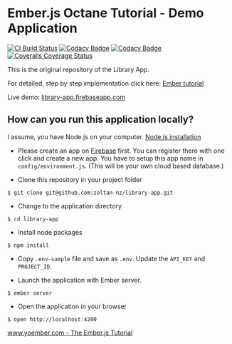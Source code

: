 # Ember.js Octane Tutorial - Demo Application

[![CI Build Status][ci-badge]][ci-badge-url]
[![Codacy Badge](https://app.codacy.com/project/badge/Grade/4ac6ea9d92ad4ae6b7befa2d2c399def)](https://www.codacy.com/gh/zoltan-nz/library-app/dashboard?utm_source=github.com&amp;utm_medium=referral&amp;utm_content=zoltan-nz/library-app&amp;utm_campaign=Badge_Grade)
[![Codacy Badge](https://app.codacy.com/project/badge/Coverage/4ac6ea9d92ad4ae6b7befa2d2c399def)](https://www.codacy.com/gh/zoltan-nz/library-app/dashboard?utm_source=github.com&utm_medium=referral&utm_content=zoltan-nz/library-app&utm_campaign=Badge_Coverage)
[![Coveralls Coverage Status][coveralls-badge]][coveralls-badge-url]

[ci-badge]: https://github.com/zoltan-nz/library-app/workflows/CI/badge.svg
[ci-badge-url]: https://github.com/zoltan-nz/library-app/actions?query=workflow:CI
[codacy-badge]: https://api.codacy.com/project/badge/Grade/3cc355a9c33d4f82b8c4ec6505b0636e
[codacy-badge-url]: https://app.codacy.com/app/zdebre/library-app
[coveralls-badge]: https://coveralls.io/repos/github/zoltan-nz/library-app/badge.svg?branch=master
[coveralls-badge-url]: https://coveralls.io/github/zoltan-nz/library-app?branch=master

This is the original repository of the Library App.

For detailed, step by step implementation click here: [Ember tutorial](http://yoember.com)

Live demo: [library-app.firebaseapp.com](https://library-app.firebaseapp.com/)

## How can you run this application locally?

I assume, you have Node.js on your computer. [Node.js installation](http://yoember.com/nodejs/the-best-way-to-install-node-js/)

- Please create an app on [Firebase](http://www.firebase.com) first. You can register there with one click and create a new app. You have to setup this app name in `config/environment.js`. (This will be your own cloud based database.)

- Clone this repository in your project folder

```
$ git clone git@github.com:zoltan-nz/library-app.git
```

- Change to the application directory

```
$ cd library-app
```

- Install node packages

```
$ npm install
```

- Copy `.env-sample` file and save as `.env`. Update the `API_KEY` and `PROJECT_ID`.

* Launch the application with Ember server.

```
$ ember server
```

- Open the application in your browser

```
$ open http://localhost:4200
```

[www.yoember.com - The Ember.js Tutorial](http://yoember.com)
